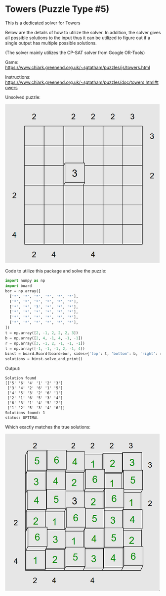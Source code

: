 # Towers (Puzzle Type #5)

This is a dedicated solver for Towers

Below are the details of how to utilize the solver. In addition, the solver gives all possible solutions to the input thus it can be utilized to figure out if a single output has multiple possible solutions.

(The solver mainly utilizes the CP-SAT solver from Google OR-Tools)

Game: https://www.chiark.greenend.org.uk/~sgtatham/puzzles/js/towers.html

Instructions: https://www.chiark.greenend.org.uk/~sgtatham/puzzles/doc/towers.html#towers

Unsolved puzzle:

<img src="../images/towers_unsolved.png" alt="Towers unsolved" width="500">

Code to utilize this package and solve the puzzle:
```python
import numpy as np
import board
bor = np.array([
  ['*', '*', '*', '*', '*', '*'],
  ['*', '*', '*', '*', '*', '*'],
  ['*', '*', '3', '*', '*', '*'],
  ['*', '*', '*', '*', '*', '*'],
  ['*', '*', '*', '*', '*', '*'],
  ['*', '*', '*', '*', '*', '*'],
])
t = np.array([2, -1, 2, 2, 2, 3])
b = np.array([2, 4, -1, 4, -1, -1])
r = np.array([3, -1, 2, -1, -1, -1])
l = np.array([-1, -1, -1, 2, -1, 4])
binst = board.Board(board=bor, sides={'top': t, 'bottom': b, 'right': r, 'left': l})
solutions = binst.solve_and_print()
```
Output:
```
Solution found
[['5' '6' '4' '1' '2' '3']
 ['3' '4' '2' '6' '1' '5']
 ['4' '5' '3' '2' '6' '1']
 ['2' '1' '6' '5' '3' '4']
 ['6' '3' '1' '4' '5' '2']
 ['1' '2' '5' '3' '4' '6']]
Solutions found: 1
status: OPTIMAL
```

Which exactly matches the true solutions:

<img src="../images/towers_solved.png" alt="Towers solved" width="500">
